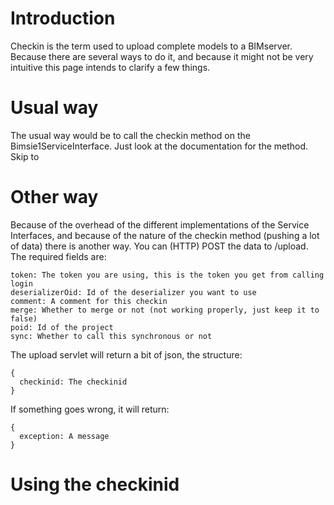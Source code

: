 # Introduction

Checkin is the term used to upload complete models to a BIMserver. Because there are several ways to do it, and because it might not be very intuitive this page intends to clarify a few things.

# Usual way

The usual way would be to call the checkin method on the Bimsie1ServiceInterface. Just look at the documentation for the method. Skip to 

# Other way

Because of the overhead of the different implementations of the Service Interfaces, and because of the nature of the checkin method (pushing a lot of data) there is another way. You can (HTTP) POST the data to /upload. The required fields are:
```
token: The token you are using, this is the token you get from calling login
deserializerOid: Id of the deserializer you want to use
comment: A comment for this checkin
merge: Whether to merge or not (not working properly, just keep it to false)
poid: Id of the project
sync: Whether to call this synchronous or not
```

The upload servlet will return a bit of json, the structure:
```
{
  checkinid: The checkinid
}
```

If something goes wrong, it will return:
```
{
  exception: A message
}
```

# Using the checkinid

